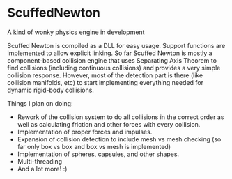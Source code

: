 # ScuffedNewton
A kind of wonky physics engine in development

Scuffed Newton is compiled as a DLL for easy usage. Support functions are implemented to allow explicit linking. 
So far Scuffed Newton is mostly a component-based collision engine that uses Separating Axis Theorem to find collisions (including continuous collisions) and provides a very simple collision response. However, most of the detection part is there (like collision manifolds, etc) to start implementing everything needed for dynamic rigid-body collisions.

Things I plan on doing:
* Rework of the collision system to do all collisions in the correct order as well as calculating friction and other forces with every collision.
* Implementation of proper forces and impulses.
* Expansion of collision detection to include mesh vs mesh checking (so far only box vs box and box vs mesh is implemented)
* Implementation of spheres, capsules, and other shapes.
* Multi-threading
* And a lot more! :)
